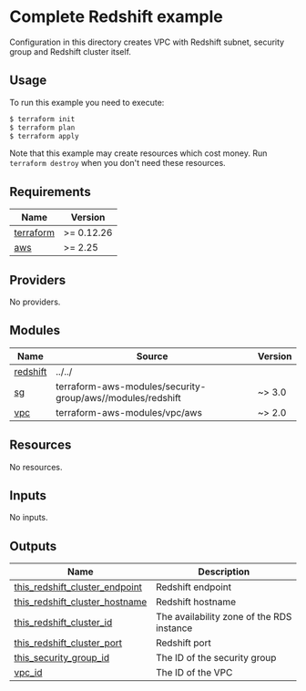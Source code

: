 # Complete Redshift example

Configuration in this directory creates VPC with Redshift subnet, security group and Redshift cluster itself.

## Usage

To run this example you need to execute:

```bash
$ terraform init
$ terraform plan
$ terraform apply
```

Note that this example may create resources which cost money. Run `terraform destroy` when you don't need these resources.

<!-- BEGINNING OF PRE-COMMIT-TERRAFORM DOCS HOOK -->
## Requirements

| Name | Version |
|------|---------|
| <a name="requirement_terraform"></a> [terraform](#requirement\_terraform) | >= 0.12.26 |
| <a name="requirement_aws"></a> [aws](#requirement\_aws) | >= 2.25 |

## Providers

No providers.

## Modules

| Name | Source | Version |
|------|--------|---------|
| <a name="module_redshift"></a> [redshift](#module\_redshift) | ../../ |  |
| <a name="module_sg"></a> [sg](#module\_sg) | terraform-aws-modules/security-group/aws//modules/redshift | ~> 3.0 |
| <a name="module_vpc"></a> [vpc](#module\_vpc) | terraform-aws-modules/vpc/aws | ~> 2.0 |

## Resources

No resources.

## Inputs

No inputs.

## Outputs

| Name | Description |
|------|-------------|
| <a name="output_this_redshift_cluster_endpoint"></a> [this\_redshift\_cluster\_endpoint](#output\_this\_redshift\_cluster\_endpoint) | Redshift endpoint |
| <a name="output_this_redshift_cluster_hostname"></a> [this\_redshift\_cluster\_hostname](#output\_this\_redshift\_cluster\_hostname) | Redshift hostname |
| <a name="output_this_redshift_cluster_id"></a> [this\_redshift\_cluster\_id](#output\_this\_redshift\_cluster\_id) | The availability zone of the RDS instance |
| <a name="output_this_redshift_cluster_port"></a> [this\_redshift\_cluster\_port](#output\_this\_redshift\_cluster\_port) | Redshift port |
| <a name="output_this_security_group_id"></a> [this\_security\_group\_id](#output\_this\_security\_group\_id) | The ID of the security group |
| <a name="output_vpc_id"></a> [vpc\_id](#output\_vpc\_id) | The ID of the VPC |
<!-- END OF PRE-COMMIT-TERRAFORM DOCS HOOK -->
